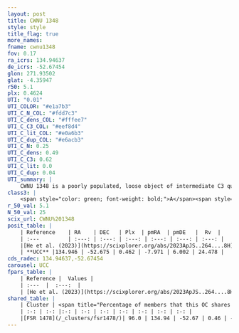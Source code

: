 ```yaml
---
layout: post
title: CWNU 1348
style: style
title_flag: true
more_names: 
fname: cwnu1348
fov: 0.17
ra_icrs: 134.94637
de_icrs: -52.67454
glon: 271.93502
glat: -4.35947
r50: 5.1
plx: 0.4624
UTI: "0.01"
UTI_COLOR: "#e1a7b3"
UTI_C_N_COL: "#fdd7c3"
UTI_C_dens_COL: "#fffee7"
UTI_C_C3_COL: "#eef8d4"
UTI_C_lit_COL: "#e0a6b3"
UTI_C_dup_COL: "#e6acb3"
UTI_C_N: 0.25
UTI_C_dens: 0.49
UTI_C_C3: 0.62
UTI_C_lit: 0.0
UTI_C_dup: 0.04
UTI_summary: |
    CWNU 1348 is a poorly populated, loose object of intermediate C3 quality. It was recently reported in the literature.<br><br><span style="color: #99180f; font-weight: bold;">Warning: </span>This is very likely a duplicate object, which shares a large percentage of members with at least one previously reported entry.
class3: |
    <span style="color: green; font-weight: bold;">A</span><span style="color: red; font-weight: bold;">C</span>
r_50_val: 5.1
N_50_val: 25
scix_url: CWNU%201348
posit_table: |
    | Reference    | RA    | DEC   | Plx  | pmRA  | pmDE   |  Rv  |
    | :---         | :---: | :---: | :---: | :---: | :---: | :---: |
    |[He et al. (2023)](https://scixplorer.org/abs/2023ApJS..264....8H) | 134.946 | -52.698 | 0.46 | -7.985 | 5.999 | 24.25 |
    | **UCC** |134.946 | -52.675 | 0.462 | -7.971 | 6.002 | 24.478 | 
cds_radec: 134.94637,-52.67454
carousel: UCC
fpars_table: |
    | Reference |  Values |
    | :---  |  :---:  |
    | [He et al. (2023)](https://scixplorer.org/abs/2023ApJS..264....8H) | `A0=1.5, m-M=11.55, logAge=8.95` |
shared_table: |
    | Cluster | <span title="Percentage of members that this OC shares with the ones listed">%</span>   | RA   | DEC   | Plx   | pmRA  | pmDE  | Rv | UTI |
    | :-: | :-: |:-: | :-: | :-: | :-: | :-: | :-: | :-: |
    |[FSR 1478](/_clusters/fsr1478/)| 96.0 | 134.94 | -52.67 | 0.46 | -7.97 | 6.0 | 24.48 |0.53 |
---
```

